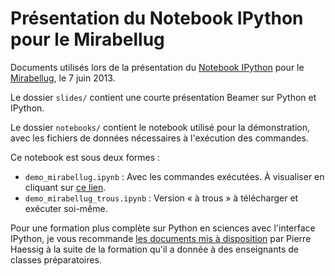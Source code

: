 Présentation du Notebook IPython pour le Mirabellug
===================================================

Documents utilisés lors de la présentation du [Notebook IPython](http://ipython.org/notebook.html) pour le [Mirabellug](http://www.mirabellug.org), le 7 juin 2013.

Le dossier `slides/` contient une courte présentation Beamer sur Python et IPython.

Le dossier `notebooks/` contient le notebook utilisé pour la démonstration, avec les fichiers de données nécessaires à l'exécution des commandes.

Ce notebook est sous deux formes :

* `demo_mirabellug.ipynb` : Avec les commandes exécutées. À visualiser en cliquant sur [ce lien](http://nbviewer.ipython.org/urls/raw.github.com/FelixHartmann/presentation-ipython-mirabellug/master/notebooks/demo_Mirabellug.ipynb).
* `demo_mirabellug_trous.ipynb` : Version « à trous » à télécharger et exécuter soi-même.

Pour une formation plus complète sur Python en sciences avec l'interface IPython, je vous recommande [les documents mis à disposition](http://pierreh.eu/formation-python/) par Pierre Haessig à la suite de la formation qu'il a donnée à des enseignants de classes préparatoires.
